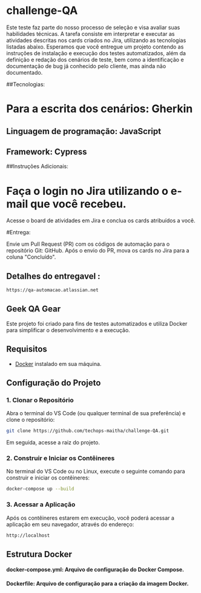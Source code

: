 # challenge-QA

Este teste faz parte do nosso processo de seleção e visa avaliar suas habilidades técnicas. A tarefa consiste em interpretar e executar as atividades descritas nos cards criados no Jira, utilizando as tecnologias listadas abaixo. Esperamos que você entregue um projeto contendo as instruções de instalação e execução dos testes automatizados, além da definição e redação dos  cenários de teste, bem como a identificação e documentação de bug já conhecido pelo cliente, mas ainda não documentado.

##Tecnologias:

# Para a escrita dos cenários: Gherkin
## Linguagem de programação: JavaScript
## Framework: Cypress
##Instruções Adicionais:

# Faça o login no Jira utilizando o e-mail que você recebeu.
Acesse o board de atividades em Jira e conclua os cards atribuídos a você.

#Entrega:

Envie um Pull Request (PR) com os códigos de automação para o repositório Git: GitHub.
Após o envio do PR, mova os cards no Jira para a coluna "Concluído".

## Detalhes do entregavel : 

```bash
https://qa-automacao.atlassian.net
```

## Geek QA Gear

Este projeto foi criado para fins de testes automatizados e utiliza Docker para simplificar o desenvolvimento e a execução.

## Requisitos

- [Docker](https://www.docker.com/products/docker-desktop) instalado em sua máquina.

## Configuração do Projeto

### 1. Clonar o Repositório

Abra o terminal do VS Code (ou qualquer terminal de sua preferência) e clone o repositório:

```bash
git clone https://github.com/techops-maitha/challenge-QA.git
```
Em seguida, acesse a raiz do projeto.

### 2. Construir e Iniciar os Contêineres

No terminal do VS Code ou no Linux, execute o seguinte comando para construir e iniciar os contêineres:

```bash
docker-compose up --build
```

### 3. Acessar a Aplicação
Após os contêineres estarem em execução, você poderá acessar a aplicação em seu navegador, através do endereço:

```bash
http://localhost
```

## Estrutura Docker

#### docker-compose.yml: Arquivo de configuração do Docker Compose.
#### Dockerfile: Arquivo de configuração para a criação da imagem Docker.




